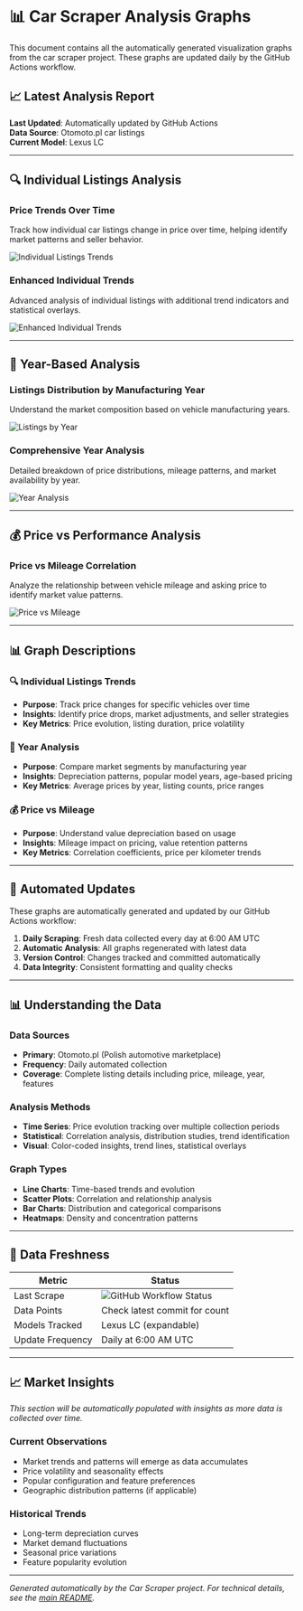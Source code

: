 # 📊 Car Scraper Analysis Graphs

This document contains all the automatically generated visualization graphs from the car scraper project. These graphs are updated daily by the GitHub Actions workflow.

## 📈 Latest Analysis Report

**Last Updated**: Automatically updated by GitHub Actions  
**Data Source**: Otomoto.pl car listings  
**Current Model**: Lexus LC  

---

## 🔍 Individual Listings Analysis

### Price Trends Over Time
Track how individual car listings change in price over time, helping identify market patterns and seller behavior.

![Individual Listings Trends](data/plots/individual_listings_trends_lexus-lc.png)

### Enhanced Individual Trends
Advanced analysis of individual listings with additional trend indicators and statistical overlays.

![Enhanced Individual Trends](data/plots/enhanced_individual_trends_lexus-lc.png)

---

## 📅 Year-Based Analysis

### Listings Distribution by Manufacturing Year
Understand the market composition based on vehicle manufacturing years.

![Listings by Year](data/plots/listings_by_year_lexus-lc.png)

### Comprehensive Year Analysis
Detailed breakdown of price distributions, mileage patterns, and market availability by year.

![Year Analysis](data/plots/year_analysis_lexus-lc.png)

---

## 💰 Price vs Performance Analysis

### Price vs Mileage Correlation
Analyze the relationship between vehicle mileage and asking price to identify market value patterns.

![Price vs Mileage](data/plots/price_vs_mileage_lexus-lc.png)

---

## 📊 Graph Descriptions

### 🔍 Individual Listings Trends
- **Purpose**: Track price changes for specific vehicles over time
- **Insights**: Identify price drops, market adjustments, and seller strategies
- **Key Metrics**: Price evolution, listing duration, price volatility

### 📅 Year Analysis
- **Purpose**: Compare market segments by manufacturing year
- **Insights**: Depreciation patterns, popular model years, age-based pricing
- **Key Metrics**: Average prices by year, listing counts, price ranges

### 💰 Price vs Mileage
- **Purpose**: Understand value depreciation based on usage
- **Insights**: Mileage impact on pricing, value retention patterns
- **Key Metrics**: Correlation coefficients, price per kilometer trends

---

## 🤖 Automated Updates

These graphs are automatically generated and updated by our GitHub Actions workflow:

1. **Daily Scraping**: Fresh data collected every day at 6:00 AM UTC
2. **Automatic Analysis**: All graphs regenerated with latest data
3. **Version Control**: Changes tracked and committed automatically
4. **Data Integrity**: Consistent formatting and quality checks

---

## 📊 Understanding the Data

### Data Sources
- **Primary**: Otomoto.pl (Polish automotive marketplace)
- **Frequency**: Daily automated collection
- **Coverage**: Complete listing details including price, mileage, year, features

### Analysis Methods
- **Time Series**: Price evolution tracking over multiple collection periods
- **Statistical**: Correlation analysis, distribution studies, trend identification
- **Visual**: Color-coded insights, trend lines, statistical overlays

### Graph Types
- **Line Charts**: Time-based trends and evolution
- **Scatter Plots**: Correlation and relationship analysis  
- **Bar Charts**: Distribution and categorical comparisons
- **Heatmaps**: Density and concentration patterns

---

## 🔄 Data Freshness

| Metric | Status |
|--------|--------|
| Last Scrape | ![GitHub Workflow Status](https://github.com/yourusername/car-scraper/workflows/Daily%20Car%20Scraper/badge.svg) |
| Data Points | Check latest commit for count |
| Models Tracked | Lexus LC (expandable) |
| Update Frequency | Daily at 6:00 AM UTC |

---

## 📈 Market Insights

*This section will be automatically populated with insights as more data is collected over time.*

### Current Observations
- Market trends and patterns will emerge as data accumulates
- Price volatility and seasonality effects
- Popular configuration and feature preferences
- Geographic distribution patterns (if applicable)

### Historical Trends
- Long-term depreciation curves
- Market demand fluctuations
- Seasonal price variations
- Feature popularity evolution

---

*Generated automatically by the Car Scraper project. For technical details, see the [main README](README.md).*
